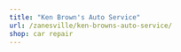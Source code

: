 ```yaml
---
title: "Ken Brown's Auto Service"
url: /zanesville/ken-browns-auto-service/
shop: car repair
---
```

